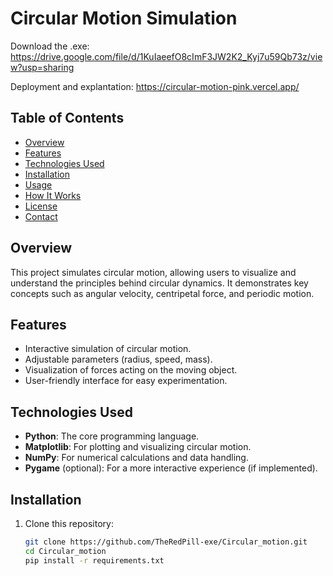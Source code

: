 # Circular Motion Simulation
Download the .exe: https://drive.google.com/file/d/1KuIaeefO8cImF3JW2K2_Kyj7u59Qb73z/view?usp=sharing

Deployment and explantation: https://circular-motion-pink.vercel.app/
## Table of Contents
- [Overview](#overview)
- [Features](#features)
- [Technologies Used](#technologies-used)
- [Installation](#installation)
- [Usage](#usage)
- [How It Works](#how-it-works)
- [License](#license)
- [Contact](#contact)

## Overview

This project simulates circular motion, allowing users to visualize and understand the principles behind circular dynamics. It demonstrates key concepts such as angular velocity, centripetal force, and periodic motion. 

## Features

- Interactive simulation of circular motion.
- Adjustable parameters (radius, speed, mass).
- Visualization of forces acting on the moving object.
- User-friendly interface for easy experimentation.

## Technologies Used

- **Python**: The core programming language.
- **Matplotlib**: For plotting and visualizing circular motion.
- **NumPy**: For numerical calculations and data handling.
- **Pygame** (optional): For a more interactive experience (if implemented).

## Installation

1. Clone this repository:
   ```bash
   git clone https://github.com/TheRedPill-exe/Circular_motion.git
   cd Circular_motion
   pip install -r requirements.txt
